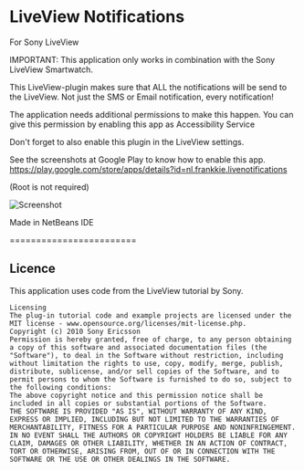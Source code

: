 LiveView Notifications
=========================

For Sony LiveView

IMPORTANT: This application only works in combination with the Sony LiveView Smartwatch.

This LiveView-plugin makes sure that ALL the notifications will be send to the LiveView.
Not just the SMS or Email notification, every notification!

The application needs additional permissions to make this happen.
You can give this permission by enabling this app as Accessibility Service

Don't forget to also enable this plugin in the LiveView settings.

See the screenshots at Google Play to know how to enable this app.
https://play.google.com/store/apps/details?id=nl.frankkie.livenotifications

(Root is not required)

![Screenshot](https://raw.github.com/frankkienl/LiveViewNotifications/master/screenshots/device-2013-06-16-174045.png "Screenshots")

Made in NetBeans IDE

========================

Licence
--------

This application uses code from the LiveView tutorial by Sony.

    Licensing
    The plug-in tutorial code and example projects are licensed under the MIT license - www.opensource.org/licenses/mit-license.php.
    Copyright (c) 2010 Sony Ericsson
    Permission is hereby granted, free of charge, to any person obtaining a copy of this software and associated documentation files (the "Software"), to deal in the Software without restriction, including without limitation the rights to use, copy, modify, merge, publish, distribute, sublicense, and/or sell copies of the Software, and to permit persons to whom the Software is furnished to do so, subject to the following conditions:
    The above copyright notice and this permission notice shall be included in all copies or substantial portions of the Software.
    THE SOFTWARE IS PROVIDED "AS IS", WITHOUT WARRANTY OF ANY KIND, EXPRESS OR IMPLIED, INCLUDING BUT NOT LIMITED TO THE WARRANTIES OF MERCHANTABILITY, FITNESS FOR A PARTICULAR PURPOSE AND NONINFRINGEMENT. IN NO EVENT SHALL THE AUTHORS OR COPYRIGHT HOLDERS BE LIABLE FOR ANY CLAIM, DAMAGES OR OTHER LIABILITY, WHETHER IN AN ACTION OF CONTRACT, TORT OR OTHERWISE, ARISING FROM, OUT OF OR IN CONNECTION WITH THE SOFTWARE OR THE USE OR OTHER DEALINGS IN THE SOFTWARE.
